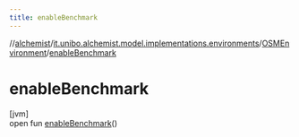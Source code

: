 ```yaml
---
title: enableBenchmark
---
```

//[alchemist](../../../index.html)/[it.unibo.alchemist.model.implementations.environments](../index.html)/[OSMEnvironment](index.html)/[enableBenchmark](enable-benchmark.html)



# enableBenchmark



[jvm]\
open fun [enableBenchmark](enable-benchmark.html)()




